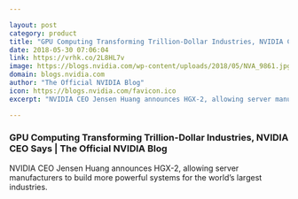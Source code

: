 ```yaml
---

layout: post
category: product
title: "GPU Computing Transforming Trillion-Dollar Industries, NVIDIA CEO Says"
date: 2018-05-30 07:06:04
link: https://vrhk.co/2L8HL7v
image: https://blogs.nvidia.com/wp-content/uploads/2018/05/NVA_9861.jpg
domain: blogs.nvidia.com
author: "The Official NVIDIA Blog"
icon: https://blogs.nvidia.com/favicon.ico
excerpt: "NVIDIA CEO Jensen Huang announces HGX-2, allowing server manufacturers to build more powerful systems for the world’s largest industries."

---
```


### GPU Computing Transforming Trillion-Dollar Industries, NVIDIA CEO Says | The Official NVIDIA Blog

NVIDIA CEO Jensen Huang announces HGX-2, allowing server manufacturers to build more powerful systems for the world’s largest industries.
